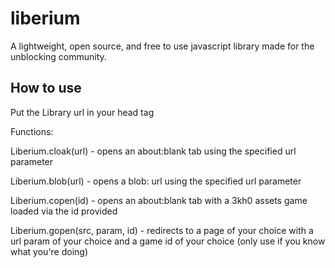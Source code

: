 # liberium
A lightweight, open source, and free to use javascript library made for the unblocking community.

## How to use
Put the Library url in your head tag
<script src="https://gitloaf.com/cdn/albibos/liberium/main/library.js"></script>
<script src="https://cdn.jsdelivr.net/gh/albibos/liberium@main/library.js"></script>
Functions:

Liberium.cloak(url) - opens an about:blank tab using the specified url parameter

Liberium.blob(url) - opens a blob: url using the specified url parameter

Liberium.copen(id) - opens an about:blank tab with a 3kh0 assets game loaded via the id provided

Liberium.gopen(src, param, id) - redirects to a page of your choice with a url param of your choice and a game id of your choice (only use if you know what you're doing)
